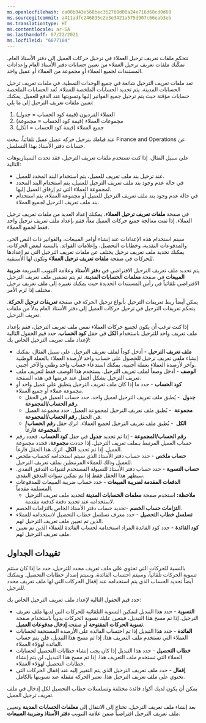 ```yaml
---
ms.openlocfilehash: ca00b043e568bec362760d08a24e716d68cd0d69
ms.sourcegitcommit: a411adfc246835c2e3e3421a575d907c66eab3eb
ms.translationtype: HT
ms.contentlocale: ar-SA
ms.lasthandoff: 07/22/2021
ms.locfileid: "6677184"
---
```

تتحكم ملفات تعريف ترحيل العملاء في ترحيل حركات العميل إلى دفتر الأستاذ العام. تمكّنك ملفات تعريف ترحيل العملاء من تعيين حسابات دفتر الأستاذ العام وإعدادات المستندات لجميع العملاء أو مجموعة من العملاء أو عميل واحد.

تعد ملفات تعريف الترحيل شائعة في جميع الوحدات النمطية. في ملفات تعريف ترحيل الحسابات المدينة، يتم تحديد الحسابات الملخصة للعملاء. تُعد الحسابات الملخصة حسابات مؤقتة حيث يتم ترحيل جميع الفواتير إليها وتسويتها عند الدفع للعميل. يمكنك تعيين ملفات تعريف الترحيل إلى ما يلي:

1.  العملاء الفرديون (قيمة كود الحساب = جدول)
2.  مجموعات العملاء (قيمة كود الحساب = مجموعة)
3.  جميع العملاء (قيمة كود الحساب = الكل)

عند قيامك بترحيل حركه عميل عميل تلقائياً، يبحث Finance and Operations عن حسابات دفتر الأستاذ بهذا التسلسل.

على سبيل المثال، إذا كنت تستخدم ملفات تعريف الترحيل، فقد تحدث السيناريوهات التالية:

-   عند ترحيل بند ملف تعريف للعميل، يتم استخدام البند المحدد للعميل.
-   في حالة عدم وجود بند ملف تعريف الترحيل للعميل، يتم استخدام البند المحدد لمجموعة العملاء التي تم إرفاق العميل إليها.
-   في حالة عدم وجود بند ملف تعريف الترحيل للعميل أو مجموعة العملاء، يتم استخدام بند ملف تعريف الترحيل لجميع العملاء.

في صفحة **ملفات تعريف ترحيل العملاء**، يمكنك إعداد العديد من ملفات تعريف ترحيل العملاء. إذا تمت معالجة جميع حركات العميل معاً، فقم بإعداد ملف تعريف ترحيل واحد فقط لجميع العملاء.

سيتم استخدام هذه الإعدادات عند إنشاء أوامر المبيعات، والفواتير ذات النص الحر، والمدفوعات النقدية، وخطابات التحصيل، وإعلامات الفوائد. بالنسبة لبعض الحركات، يمكنك تحديد ملف تعريف ترحيل يختلف عن ملفات تعريف الترحيل التي تم إعدادها للحركات في صفحة **ملفات تعريف ترحيل العملاء** وتكون لها الأسبقية.

يتم تحديد ملف تعريف الترحيل الافتراضي في **دفتر الأستاذ** وعلامة التبويب السريعة **ضريبة المبيعات** في صفحة **معلمات الحسابات المدينة**. ثم يتم تضمين ملف تعريف الترحيل الافتراضي تلقائياً في رأس المستندات الجديدة حيث يمكنك تغييره إلى ملف تعريف ترحيل مختلف إذا لزم الأمر.

يمكن أيضاً ربط تعريفات الترحيل بأنواع ترحيل الحركة في صفحة **تعريفات ترحيل الحركة**. يتحكم تعريفات الترحيل في ترحيل حركات العميل إلى دفتر الأستاذ العام بدلاً من ملفات تعريف الترحيل.

إذا كنت ترغب أن يكون لجميع حركات العملاء نفس ملف تعريف الترحيل، فقم بإعداد ملف تعريف واحد للترحيل باستخدام **الكل** في حقل **كود الحساب**. حدد قيم الحقول التالية لإعداد ملف تعريف الترحيل الخاص بك:

-   **ملف تعريف الترحيل** - أدخل كوداً لملف تعريف الترحيل. على سبيل المثال، يمكنك إنشاء ملفي تعريف ترحيل للحصول على حساب واحد لأرصدة العملاء بالعملة الوطنية وآخر لأرصدة العملاء بعملة أجنبية. يمكنك استدعاء حساب واحد وطني والآخر أجنبي.
-   **الوصف** - أدخل وصفاً لملف تعريف الترحيل. يستخدم هذا الوصف فقط لتعريف ملف تعريف الترحيل بشكل أفضل عند عرضها في هذه الصفحة.
-   **كود الحساب** - حدد ما إذا كان ملف تعريف الترحيل ينطبق على عميل واحد أو مجموعة عملاء أو جميع العملاء.
    -   **جدول**  - يُطبق ملف تعريف الترحيل لعميل واحد.
        حدد حساب العميل في الحقل **رقم الحساب/المجموعة**.
    -   **مجموعة**  - يُطبق ملف تعريف الترحيل لمجموعة العميل.
        حدد مجموعة العميل في الحقل **رقم الحساب/المجموعة**.
    -   **الكل**  - يُطبق ملف تعريف الترحيل لجميع العملاء. اترك حقل **رقم الحساب/المجموعة** فارغاً.
-   **رقم الحساب/المجموعة** - إذا تم تحديد **جدول** في حقل **كود الحساب**، فحدد رقم حساب العميل المرتبط بـملف تعريف الترحيل. إذا حددت **مجموعة**، فحدد مجموعة العميل. إذا تم تحديد **الكل**، اترك هذا الحقل فارغاً.
-   **حساب ملخص** - حدد حساب دفتر الأستاذ الذي سيتم استخدامه كحساب ملخص للعميل وذلك للعملاء المرتبطين بملف تعريف الترحيل.
-   **حساب التسوية** - حدد حساب دفتر الأستاذ للسيولة المستخدم لتنبؤات التدفق النقدي. سيظهر هذا الحقل فقط إذا تم تمكين تنبؤات التدفق النقدي.
-   **الدفعات المقدمة لضريبة المبيعات** - حدد حساب ضريبة المبيعات للمدفوعات المستلمة مقدماً.
    -   **ملاحظة:** استخدم صفحة **معلمات الحسابات المدينة** لتحديد ملف تعريف الترحيل لاستخدامه عند تحديد دفعة كدفعة مقدمة.
-   **التزامات حساب الخصم** -تحديد حساب دفتر الأستاذ الخاص بالتزامات الخصم.
-   **تسلسل خطاب التحصيل** - حدد معرف تسلسل خطاب التحصيل لاستخدامه للعملاء الذين تم تعيين ملف تعريف الترحيل لهم.
-   **كود الفائدة** - حدد كود الفائدة المراد استخدامه لحساب الفائدة للعملاء الذين تم تعيين ملف تعريف الترحيل لهم.

## <a name="table-restrictions"></a>تقييدات الجداول 

بالنسبة للحركات التي تحتوي على ملف تعريف محدد للترحيل، حدد ما إذا كان ستتم تسوية الحركات تلقائياً، وسيتم احتساب الفائدة، وسيتم إصدار خطابات التحصيل. ويمكنك أيضاً تحديد الحساب الذي يتم استخدامه عند إقفال الحركات التي لها ملف تعريف محدد للترحيل.

حدد قيم الحقول التالية لإعداد ملف تعريف الترحيل الخاص بك:

-   **التسوية** - حدد هذا التبديل لتمكين التسوية التلقائية للحركات التي لديها ملف تعريف الترحيل. إذا تم مسح هذا التبديل، فيتعين عليك تسوية الحركات يدوياً باستخدام صفحة **تسوية الحركات المفتوحة** أو صفحة **إدخال مدفوعات العميل**.
-   **الفائدة** - حدد هذا التبديل إذا تم احتساب الفائدة على الأرصدة المستحقة لحسابات العملاء التي تستخدم ملف التعريف هذا.
    إذا تم مسح هذا التبديل، فلن يتم حساب الفائدة لهؤلاء العملاء.
-   **خطاب التحصيل** - حدد هذا التبديل إذا كان يجب إنشاء خطابات التحصيل لحسابات العملاء التي تستخدم ملف التعريف هذا. إذا تم مسح هذا التبديل، لن يتم إنشاء خطابات التحصيل لهؤلاء العملاء.
-   **إقفال** - حدد ملف تعريف الترحيل الذي يتم التغيير إليه عند إقفال الحركات التي تحتوي على ملف تعريف الترحيل هذا. تعتبر الحركة مقفلة عند تسويتها بالكامل.

يمكن أن يكون لديك أكواد فائدة مختلفة وتسلسلات خطاب التحصيل لكل إدخال في ملف تعريف ترحيل العميل.

بعد إنشاء ملف تعريف الترحيل، تحتاج إلى الانتقال إلى **معلمات الحسابات المدينة** وتعيين ملف تعريف الترحيل افتراضياً ضمن علامة التبويب **دفتر الأستاذ وضريبة المبيعات**.


